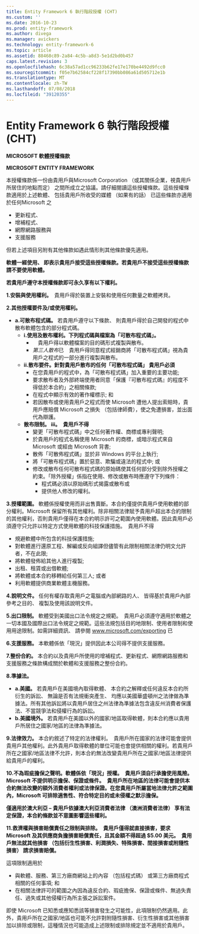 ```yaml
---
title: Entity Framework 6 執行階段授權 (CHT)
ms.custom: ''
ms.date: 2016-10-23
ms.prod: entity-framework
ms.author: divega
ms.manager: avickers
ms.technology: entity-framework-6
ms.topic: article
ms.assetid: 88468c89-2a84-4c5b-a8d3-5e1d2bd0b457
caps.latest.revision: 3
ms.openlocfilehash: 6c38a57ad1cc96233b62fe17e170be4492d9fcc0
ms.sourcegitcommit: f05e7b62584cf228f17390bb086a61d505712e1b
ms.translationtype: MT
ms.contentlocale: zh-TW
ms.lasthandoff: 07/08/2018
ms.locfileid: "39120355"
---
```

# <a name="entity-framework-6-runtime-license-cht"></a>Entity Framework 6 執行階段授權 (CHT)
**MICROSOFT 軟體授權條款**

**MICROSOFT ENTITY FRAMEWORK**

本授權條款係一份由貴用戶與Microsoft Corporation （或其關係企業，視貴用戶所居住的地點而定） 之間所成立之協議。請仔細閱讀這些授權條款。這些授權條款適用於上述軟體、 包括貴用戶所收受的媒體 （如果有的話） 已這些條款亦適用於任何Microsoft 之

-   更新程式、
-   增補程式、
-   網際網路服務與
-   支援服務

但若上述項目另附有其他條款如遇此情形則其他條款優先適用。

**軟體一經使用、 即表示貴用戶接受這些授權條款。若貴用戶不接受這些授權條款請不要使用軟體。**

**若貴用戶遵守本授權條款即可永久享有以下權利。**

**1.安裝與使用權利。**　貴用戶得於裝置上安裝和使用任何數量之軟體拷貝。

**2.其他授權要件及/或使用權利。**

-   **a.可散布程式碼。** 若貴用戶遵守以下條款、 則貴用戶得於自己開發的程式中散布軟體包含的部分程式碼。
    -   **i.使用及散布權利。下列程式碼與檔案為「可散布程式碼」。**
        -   　貴用戶得以軟體檔案的目的碼形式複製與散布。
        -   *第三人散布*已　貴用戶得同意程式經銷商將「可散布程式碼」視為貴用戶之程式的一部分進行複製與散布。
    -   **ii.散布要件。針對貴用戶散布的任何「可散布程式碼」 貴用戶必須**
        -   在您貴用戶的程式中，為「可散布程式碼」加入重要的主要功能;
        -   要求散布者及外部終端使用者同意「保護『可散布程式碼』的程度不得低於本合約」之相關條款;
        -   在程式中顯示有效的著作權標示; 和
        -   若因散布或使用貴用戶之程式而使 Microsoft 遭他人提出索賠時，貴用戶應賠償 Microsoft 之損失 （包括律師費），使之免遭損害，並出面代為辯護。
    -   **散布限制。 iii。　貴用戶不得**
        -   變更「可散布程式碼」中之任何著作權、商標或專利聲明;
        -   於貴用戶的程式名稱使用 Microsoft 的商標，或暗示程式來自 Microsoft 或經由 Microsoft 背書;
        -   散佈「可散佈程式碼」並於非 Windows 的平台上執行;
        -   將「可散布程式碼」置於惡意、欺騙或違法的程式中; 或
        -   修改或散布任何可散布程式碼的原始碼使其任何部分受到除外授權之約束。「除外授權」係指在使用、修改或散布時應遵守下列條件：
            -   程式碼必須以原始碼形式揭露或散布或
            -   提供他人修改的權利。

**3.授權範圍。** 軟體係授權使用而非出售賣斷。本合約僅提供貴用戶使用軟體的部分權利。Microsoft 保留所有其他權利。除非相關法律賦予貴用戶超出本合約限制的其他權利，否則貴用戶僅得在本合約明示許可之範圍內使用軟體。因此貴用戶必須遵守只允許以特定方式使用軟體的科技保護措施。　貴用戶不得

-   規避軟體中所包含的科技保護措施;
-   對軟體進行還原工程、解編或反向組譯但儘管有此限制相關法律仍明文允許者，不在此限;
-   將軟體發佈給其他人進行複製;
-   出租、租賃或出借軟體;
-   將軟體或本合約移轉給任何第三人; 或者
-   利用軟體提供商業軟體主機服務。

**4.說明文件。** 任何有權存取貴用戶之電腦或內部網路的人、 皆得基於貴用戶內部參考之目的、 複製及使用該說明文件。

**5.出口限制。** 軟體受到美國出口法令規定之規範。　貴用戶必須遵守適用於軟體之一切本國及國際出口法令規定之規範。這些法規包括目的地限制、使用者限制和使用用途限制。如需詳細資訊、 請參閱 www.microsoft.com/exporting 已

**6.支援服務。** 本軟體係依「現況」提供因此本公司得不提供支援服務。

**7.整份合約。** 本合約以及貴用戶所使用的增補程式、更新程式、網際網路服務和支援服務之條款構成關於軟體和支援服務之整份合約。

**8.準據法。**

-   **a.美國。** 若貴用戶在美國境內取得軟體、 本合約之解釋或任何違反本合約所衍生的訴訟、 無論是否有法規衝突產生、 均應以美國華盛頓州之法律做為準據法。所有其他訴訟將以貴用戶居住之州法律為準據法包含違反州消費者保護法、不當競爭法和侵權行為的訴訟。
-   **b.美國境外。** 若貴用戶在美國以外的國家/地區取得軟體，則本合約應以貴用戶所居住之國家/地區的法律為準據法。

**9.法律效力。** 本合約敘述了特定的法律權利。　貴用戶所在國家的法律可能會提供貴用戶其他權利。此外貴用戶取得軟體的單位可能也會提供相關的權利。若貴用戶所在之國家/地區法律不允許，則本合約無法改變貴用戶所在之國家/地區法律提供給貴用戶的權利。

**10.不為瑕疵擔保之聲明。軟體係依「現況」授權。　貴用戶須自行承擔使用風險。Microsoft 不提供明示擔保、保證或條件。　貴用戶所在地區的法律可能會提供本合約無法改變的額外消費者權利或法律保證。在您貴用戶所屬當地法律允許之範圍內，Microsoft 可排除適售性、符合特定目的或未侵權之默示擔保。**

**僅適用於澳大利亞 – 貴用戶依據澳大利亞消費者法律 （澳洲消費者法律） 享有法定保證，本合約條款並不意圖影響這些權利。**

**11.救濟權與損害賠償責任之限制與排除。　貴用戶僅得就直接損害，要求 Microsoft 及其供應商負擔損害賠償責任，且其金額不得超過 $5.00 美元。　貴用戶無法就其他損害 （包括衍生性損害、利潤損失、特殊損害、間接損害或附隨性損害） 請求損害賠償。**

這項限制適用於

-   與軟體、服務、第三方廠商網站上的內容 （包括程式碼） 或第三方廠商程式相關的任何事項; 和
-   在相關法律許可的範圍之內因為違反合約、瑕疵擔保、保證或條件、無過失責任、過失或其他侵權行為所主張之訴訟案件。

即使 Microsoft 已知悉或應知悉該等損害發生之可能性，此項限制仍然適用。此外，貴用戶所在之國家/地區也可能不允許對附隨性損害、衍生性損害或其他損害加以排除或限制，這種情況也可能造成上述限制或排除規定並不適用於貴用戶。
